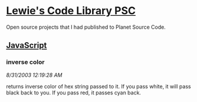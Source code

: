 # [Lewie's Code Library PSC](../../README.md)

Open source projects that I had published to Planet Source Code.

## [JavaScript](../README.md)

### inverse color

*8/31/2003 12:19:28 AM*

returns inverse color of hex string passed to it. If you pass white, it will pass black back to you. If you pass red, it passes cyan back.


